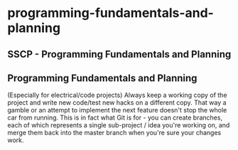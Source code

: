 # programming-fundamentals-and-planning

## SSCP - Programming Fundamentals and Planning

## Programming Fundamentals and Planning

(Especially for electrical/code projects) Always keep a working copy of the project and write new code/test new hacks on a different copy.  That way a gamble or an attempt to implement the next feature doesn't stop the whole car from running. This is in fact what Git is for - you can create branches, each of which represents a single sub-project / idea you're working on, and merge them back into the master branch when you're sure your changes work.
